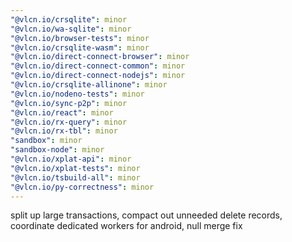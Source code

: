```yaml
---
"@vlcn.io/crsqlite": minor
"@vlcn.io/wa-sqlite": minor
"@vlcn.io/browser-tests": minor
"@vlcn.io/crsqlite-wasm": minor
"@vlcn.io/direct-connect-browser": minor
"@vlcn.io/direct-connect-common": minor
"@vlcn.io/direct-connect-nodejs": minor
"@vlcn.io/crsqlite-allinone": minor
"@vlcn.io/nodeno-tests": minor
"@vlcn.io/sync-p2p": minor
"@vlcn.io/react": minor
"@vlcn.io/rx-query": minor
"@vlcn.io/rx-tbl": minor
"sandbox": minor
"sandbox-node": minor
"@vlcn.io/xplat-api": minor
"@vlcn.io/xplat-tests": minor
"@vlcn.io/tsbuild-all": minor
"@vlcn.io/py-correctness": minor
---
```


split up large transactions, compact out unneeded delete records, coordinate dedicated workers for android, null merge fix
